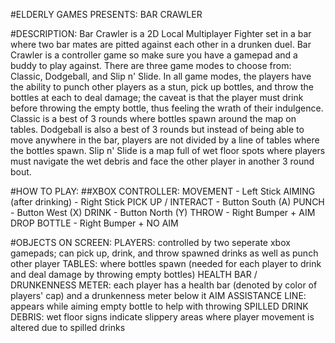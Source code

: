 #ELDERLY GAMES PRESENTS: BAR CRAWLER

#DESCRIPTION:
Bar Crawler is a 2D Local Multiplayer Fighter set in a bar where two bar mates are pitted against each other in a drunken duel. Bar Crawler is a controller game so make sure you have a gamepad and a buddy to play against. There are three game modes to choose from: Classic, Dodgeball, and Slip n' Slide. In all game modes, the players have the ability to punch other players as a stun, pick up bottles, and throw the bottles at each to deal damage; the caveat is that the player must drink before throwing the empty bottle, thus feeling the wrath of their indulgence. Classic is a best of 3 rounds where bottles spawn around the map on tables. Dodgeball is also a best of 3 rounds but instead of being able to move anywhere in the bar, players are not divided by a line of tables where the bottles spawn. Slip n' Slide is a map full of wet floor spots where players must navigate the wet debris and face the other player in another 3 round bout.

#HOW TO PLAY:
	##XBOX CONTROLLER:
		MOVEMENT - Left Stick
		AIMING (after drinking) - Right Stick
		PICK UP / INTERACT - Button South (A)
		PUNCH - Button West (X)
		DRINK - Button North (Y)
		THROW - Right Bumper + AIM
		DROP BOTTLE - Right Bumper + NO AIM
  
#OBJECTS ON SCREEN:
PLAYERS: controlled by two seperate xbox gamepads; can pick up, drink, and throw spawned drinks as well as punch other player
TABLES: where bottles spawn (needed for each player to drink and deal damage by throwing empty bottles)
HEALTH BAR / DRUNKENNESS METER: each player has a health bar (denoted by color of players' cap) and a drunkenness meter below it
AIM ASSISTANCE LINE: appears while aiming empty bottle to help with throwing
SPILLED DRINK DEBRIS: wet floor signs indicate slippery areas where player movement is altered due to spilled drinks
